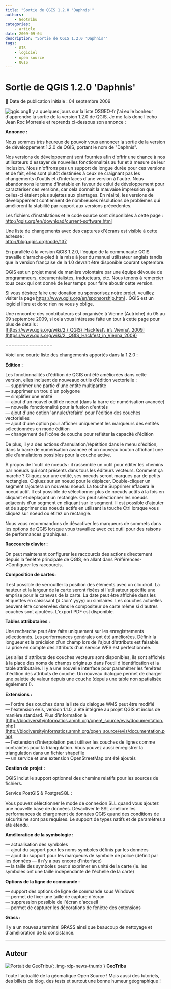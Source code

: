 ```yaml
---
title: "Sortie de QGIS 1.2.0 'Daphnis'"
authors:
    - Geotribu
categories:
    - article
date: 2009-09-04
description: "Sortie de QGIS 1.2.0 'Daphnis'"
tags:
    - GIS
    - logiciel
    - open source
    - QGIS
---
```


# Sortie de QGIS 1.2.0 'Daphnis'

:calendar: Date de publication initiale : 04 septembre 2009

![qgis.png](https://cdn.geotribu.fr/img/logos-icones/logiciels_librairies/qgis.png)Il y a quelques jours sur la liste OSGEO-fr j'ai eu le bonheur d'apprendre la sortie de la version 1.2.0 de QGIS. Je me fais donc l'écho Jean Roc Morreale et reprends ci-dessous son annonce :

**Annonce :**

Nous sommes très heureux de pouvoir vous annoncer la sortie de la version de développement 1.2.0 de QGIS, portant le nom de "Daphnis".

Nos versions de développement sont fournies afin d'offrir une chance à nos utilisateurs d'essayer de nouvelles fonctionnalités au fur et à mesure de leur inclusion. Nous n'offrons pas un support de longue durée pour ces versions et de fait, elles sont plutôt destinées à ceux ne craignant pas les changements d'outils et d'interfaces d'une version à l'autre. Nous abandonnons le terme d'instable en faveur de celui de développement pour caractériser ces versions, car cela donnait la mauvaise impression que celles-ci étaient plus sujettes aux plantages. En réalité, les versions de développement contiennent de nombreuses résolutions de problèmes qui améliorent la stabilité par rapport aux versions précédentes.

Les fichiers d'installations et le code source sont disponibles à cette page :  
<http://qgis.org/en/download/current-software.html>

Une liste de changements avec des captures d'écrans est visible à cette adresse :  
<http://blog.qgis.org/node/137>

En parallèle à la version QGIS 1.2.0, l'équipe de la communauté QGIS travaille d'arrache-pied à la mise à jour du manuel utilisateur anglais tandis que la version française de la 1.0 devrait être disponible courant septembre.

QGIS est un projet mené de manière volontaire par une équipe dévouée de programmeurs, documentalistes, traducteurs, etc. Nous tenons à remercier tous ceux qui ont donné de leur temps pour faire aboutir cette version.

Si vous désirez faire une donation ou sponsorisez notre projet, veuillez visiter la page <https://www.qgis.org/en/sponsorship.html> . QGIS est un logiciel libre et donc rien ne vous y oblige.

Une rencontre des contributeurs est organisée à Vienne (Autriche) du 05 au 09 septembre 2009, si cela vous intéresse faite un tour à cette page pour plus de détails :[https://www.qgis.org/wiki/2.\_QGIS\_Hackfest\_in\_Vienna\_2009](https://www.qgis.org/wiki/2._QGIS_Hackfest_in_Vienna_2009)

================

Voici une courte liste des changements apportés dans la 1.2.0 :

**Édition :**

Les fonctionnalités d'édition de QGIS ont été améliorées dans cette  
version, elles incluent de nouveaux outils d'édition vectorielle :  
— supprimer une partie d'une entité multipartite  
— supprimer un trou d'un polygone  
— simplifier une entité  
— ajout d'un nouvel outil de noeud (dans la barre de numérisation avancée)  
— nouvelle fonctionnalité pour la fusion d'entités  
— ajout d'une option 'annuler/refaire' pour l'édition des couches  
vectorielles  
— ajout d'une option pour afficher uniquement les marqueurs des entités  
sélectionnées en mode édition  
— changement de l'icône de couche pour refléter la capacité d'édition

De plus, il y a des actions d'annulation/répétition dans le menu d'édition, dans la barre de numérisation avancée et un nouveau bouton affichant une pile d'annulations possibles pour la couche active.

À propos de l'outil de noeuds : il rassemble un outil pour éditer les chemins par noeuds qui sont présents dans tous les éditeurs vecteurs. Comment ça marche ? Cliquez sur une entité, ses noeuds seront marqués par de petits rectangles. Clqiuez sur un noeud pour le déplacer. Double-cliquer un segment rajoutera un nouveau noeud. La touche Supprimer effacera le noeud actif. Il est possible de sélectionner plus de noeuds actifs à la fois en cliquant et déplaçant un rectangle. On peut sélectionner les noeuds adjacents d'un segment en cliquant sur le segment. Il est possible d'ajouter et de supprimer des noeuds actifs en utilisant la touche Ctrl lorsque vous cliquez sur noeud ou étirez un rectangle.

Nous vous recommandons de désactiver les marqueurs de sommets dans les options de QGIS lorsque vous travaillez avec cet outil pour des raisons de performances graphiques.

**Raccourcis clavier :**

On peut maintenant configurer les raccourcis des actions directement depuis la fenêtre principale de QGIS, en allant dans Préférences->Configurer les raccourcis.

**Composition de cartes:**

Il est possible de verrouiller la position des éléments avec un clic droit. La hauteur et la largeur de la carte seront fixées si l'utilisateur spécifie une emprise pour le canevas de la carte. La date peut être affichée dans les étiquettes en saisissant (d 'Juin' yyyy) ou similaires. Les couches actuelles peuvent être conservées dans le compositeur de carte même si d'autres couches sont ajoutées. L'export PDF est disponible.

**Tables attributaires :**

Une recherche peut être faite uniquement sur les enregistrements sélectionnés. Les performances générales ont été améliorées. Définir la longueur et la précision d'un champ lors de l'ajout d'attributs est faisable. La prise en compte des attributs d'un service WFS est perfectionnée.

Les alias d'attributs des couches vecteurs sont disponibles, ils sont affichés à la place des noms de champs originaux dans l'outil d'identification et la table attributaire. Il y a une nouvelle interface pour paramétrer les fenêtres d'édition des attributs de couche. Un nouveau dialogue permet de charger une palette de valeur depuis une couche (depuis une table non spatialisée également !).

**Extensions :**

— l'ordre des couches dans la liste du dialogue WMS peut être modifié  
— l'extension eVis, version 1.1.0, a été intégrée au projet QGIS et inclus de manière standard. Plus d'information à [http://biodiversityinformatics.amnh.org/open\_source/evis/documentation.php](http://biodiversityinformatics.amnh.org/open_source/evis/documentation.php)  
— l'extension d'interpolation peut utiliser les couches de lignes comme contraintes pour la triangulation. Vous pouvez aussi enregistrer la triangulation dans un fichier shapefile  
— un service et une extension OpenStreetMap ont été ajoutés

**Gestion de projet :**

QGIS inclut le support optionnel des chemins relatifs pour les sources de fichiers.

Service PostGIS & PostgreSQL :

Vous pouvez sélectionner le mode de connexion SLL quand vous ajoutez une nouvelle base de données. Désactiver le SSL améliore les performances de chargement de données QGIS quand des conditions de sécurité ne sont pas requises. Le support de types natifs et de paramètres a été étendu.

**Amélioration de la symbologie :**

— actualisation des symboles  
— ajout du support pour les noms symboles définis par les données  
— ajout du support pour les marqueurs de symbole de police (définit par  
les données — il n'y a pas encore d'interface)  
— la taille des symboles peut s'exprimer en unité de la carte (ie. les  
symboles ont une taille indépendante de l'échelle de la carte)

**Options de la ligne de commande :**

— support des options de ligne de commande sous Windows  
— permet de fixer une taille de capture d'écran  
— suppression possible de l'écran d'accueil  
— permet de capturer les décorations de fenêtre des extensions

**Grass :**

Il y a un nouveau terminal GRASS ainsi que beaucoup de nettoyage et d'amélioration de la consistance.

----

## Auteur

![Portait de GeoTribu](https://cdn.geotribu.fr/img/internal/charte/geotribu_logo_64x64.png){: .img-rdp-news-thumb }
**GeoTribu**

Toute l'actualité de la géomatique Open Source ! Mais aussi des tutoriels, des billets de blog, des tests et surtout une bonne humeur géographique !
